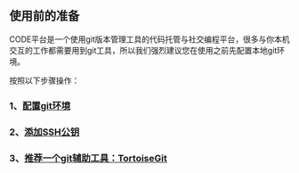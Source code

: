 ## 使用前的准备

CODE平台是一个使用git版本管理工具的代码托管与社交编程平台，很多与你本机交互的工作都需要用到git工具，所以我们强烈建议您在使用之前先配置本地git环境。

按照以下步骤操作：

### 1、[配置git环境](/help/CSDN_Code/code_support/FAQ_2_2)

### 2、[添加SSH公钥](/help/CSDN_Code/code_support/FAQ_2_2)

### 3、[推荐一个git辅助工具：TortoiseGit](/help/CSDN_Code/code_support/new_s_7)